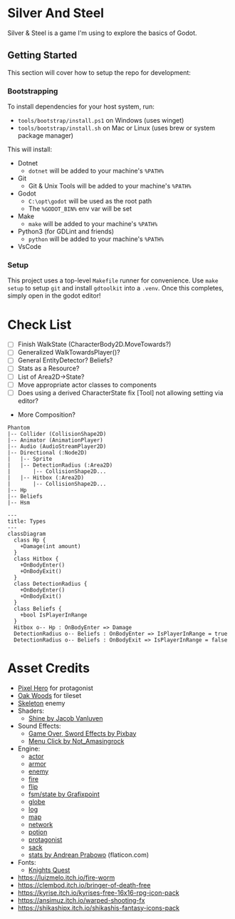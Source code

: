 # Silver And Steel

Silver & Steel is a game I'm using to explore the basics of Godot.

## Getting Started

This section will cover how to setup the repo for development:

### Bootstrapping

To install dependencies for your host system, run:
- `tools/bootstrap/install.ps1` on Windows (uses winget)
- `tools/bootstrap/install.sh` on Mac or Linux (uses brew or system package manager)

This will install:

- Dotnet
  - `dotnet` will be added to your machine's `%PATH%`
- Git
  - Git & Unix Tools will be added to your machine's `%PATH%`
- Godot
  - `C:\opt\godot` will be used as the root path
  - The `%GODOT_BIN%` env var will be set
- Make
  - `make` will be added to your machine's `%PATH%`
- Python3 (for GDLint and friends)
  - `python` will be added to your machine's `%PATH%`
- VsCode

### Setup

This project uses a top-level `Makefile` runner for convenience. Use
`make setup` to setup `git` and install `gdtoolkit` into a `.venv`. Once this
completes, simply open in the godot editor!

# Check List

- [ ] Finish WalkState (CharacterBody2D.MoveTowards?)
- [ ] Generalized WalkTowardsPlayer()?
- [ ] General EntityDetector? Beliefs?
- [ ] Stats as a Resource?
- [ ] List of Area2D->State?
- [ ] Move appropriate actor classes to components
- [ ] Does using a derived CharacterState fix [Tool] not allowing setting via editor?

- More Composition?

```
Phantom
|-- Collider (CollisionShape2D)
|-- Animator (AnimationPlayer)
|-- Audio (AudioStreamPlayer2D)
|-- Directional (:Node2D)
|   |-- Sprite
|   |-- DetectionRadius (:Area2D)
|       |-- CollisionShape2D...
|   |-- Hitbox (:Area2D)
|       |-- CollisionShape2D...
|-- Hp
|-- Beliefs
|-- Hsm
```

```mermaid
---
title: Types
---
classDiagram
  class Hp {
    +Damage(int amount)
  }
  class Hitbox {
    +OnBodyEnter()
    +OnBodyExit()
  }
  class DetectionRadius {
    +OnBodyEnter()
    +OnBodyExit()
  }
  class Beliefs {
    +bool IsPlayerInRange
  }
  Hitbox o-- Hp : OnBodyEnter => Damage
  DetectionRadius o-- Beliefs : OnBodyEnter => IsPlayerInRange = true
  DetectionRadius o-- Beliefs : OnBodyExit => IsPlayerInRange = false
```

# Asset Credits

- [Pixel Hero](https://rvros.itch.io/animated-pixel-hero) for protagonist
- [Oak Woods](https://brullov.itch.io/oak-woods) for tileset
- [Skeleton](https://astrobob.itch.io/animated-pixel-art-skeleton) enemy
- Shaders:
  - [Shine by Jacob Vanluven](https://godotshaders.com/author/kingtoot/)
- Sound Effects:
  - [Game Over, Sword Effects by Pixbay](https://pixabay.com/sound-effects/game-over-arcade-6435/)
  - [Menu Click by Not_Amasingrock](https://pixabay.com/sound-effects/video-game-menu-click-sounds-148373/)
- Engine:
    - [actor](https://freeicons.io/video-production-4/actor-talent-performer-celebrity-man-icon-705372#)
    - [armor](https://freeicons.io/icon/rpg-and-fantasy/armor-fantasy-item-knight-medieval-rpg-icon-455155#)
    - [enemy](https://freeicons.io/icon/rpg-and-fantasy/creature-fantasy-monster-ogre-orc-troll-icon-455175#)
    - [fire](https://freeicons.io/icon/rpg-and-fantasy/destruction-destructive-magic-fantasy-fire-rpg-sorcerer-icon-455165#)
    - [flip](https://freeicons.io/photo-editor-7/edit-flip-image-mirror-icon-93598#)
    - [fsm/state by Grafixpoint](https://www.flaticon.com/free-icons/chrono)
    - [globe](https://freeicons.io/office-and-workstation-icons-5/globe-icon-18889#)
    - [log](https://freeicons.io/rpg-and-fantasy/fantasy-game-magic-magician-parchment-spell-scroll-icon-455178)
    - [map](https://freeicons.io/icon/rpg-and-fantasy/adventure-adventure-map-fantasy-map-quest-icon-455176#)
    - [network](https://freeicons.io/team-management-icon-set-17/natwoarkingbusiness-communication-global-networking-world-icon-icon-790132)
    - [potion](https://freeicons.io/icon/rpg-and-fantasy/bottle-chemistry-elixir-fantasy-game-liquid-icon-455170#)
    - [protagonist](https://freeicons.io/icon/rpg-and-fantasy/armor-fantasy-helmet-knight-medieval-paladin-icon-455169#)
    - [sack](https://freeicons.io/icon/rpg-and-fantasy/bag-coin-game-gold-item-bag-pouch-icon-455166#)
    - [stats by Andrean Prabowo](https://www.flaticon.com/free-icons/bar-chart) (flaticon.com)
- Fonts:
    - [Knights Quest](https://www.1001freefonts.com/knights-quest.font)
- https://luizmelo.itch.io/fire-worm
- https://clembod.itch.io/bringer-of-death-free
- https://kyrise.itch.io/kyrises-free-16x16-rpg-icon-pack
- https://ansimuz.itch.io/warped-shooting-fx
- https://shikashipx.itch.io/shikashis-fantasy-icons-pack
